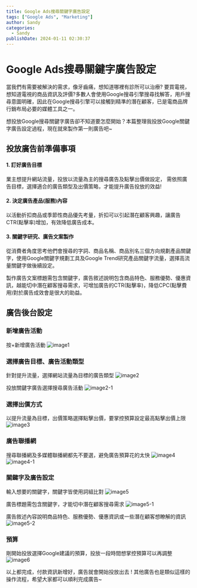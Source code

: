 ```yaml
---
title: Google Ads搜尋關鍵字廣告設定
tags: ["Google Ads", "Marketing"]
author: Sandy
categories:
  - Sandy
publishDate: 2024-01-11 02:30:37
---
```



# Google Ads搜尋關鍵字廣告設定
當我們有需要被解決的需求，像牙齒痛，想知道哪裡有診所可以治療?
要買電視，想知道電視的商品資訊及評價?多數人會使用Google搜尋引擎搜尋找解答，用戶搜尋意圖明確，因此在Google搜尋引擎可以接觸到精準的潛在顧客，已是電商品牌行銷布局必要的媒體工具之一。

想投放Google搜尋關鍵字廣告卻不知道要怎麼開始？本篇整理我投放Google關鍵字廣告設定過程，現在就來製作第一則廣告吧~

## 投放廣告前準備事項
#### **1. 訂好廣告目標**
業主想提升網站流量，投放以流量為主的搜尋廣告及點擊出價做設定，
需依照廣告目標，選擇適合的廣告類型及出價策略，才能提升廣告投放的效益!
<!-- more -->

#### **2. 決定廣告產品(服務)內容**
以活動折扣商品或季節性商品優先考量，折扣可以引起潛在顧客興趣，讓廣告CTR(點擊率)增加，有效降低廣告成本。

#### **3. 關鍵字研究、廣告文案製作**
從消費者角度思考他們會搜尋的字詞、商品名稱、商品別名三個方向規劃產品關鍵字，使用Google關鍵字規劃工具及Google Trend研究產品關鍵字流量，選擇高流量關鍵字做後續設定。

製作廣告文案標題需包含關鍵字，廣告敘述說明包含商品特色、服務優勢、優惠資訊，越能切中潛在顧客搜尋需求，可增加廣告的CTR(點擊率)，降低CPC(點擊費用)對於廣告成效會是很大的助益。

##  廣告後台設定

### 新增廣告活動
按+新增廣告活動
![image1](image1.jpg)

### 選擇廣告目標、廣告活動類型
針對提升流量，選擇網站流量為目標的廣告類型
![image2](image2.jpg)

投放關鍵字廣告選擇搜尋廣告活動
![image2-1](image2-1.jpg)


### 選擇出價方式
以提升流量為目標，出價策略選擇點擊出價，要掌控預算設定最高點擊出價上限
![image3](image3.jpg)

### 廣告聯播網
搜尋聯播網及多媒體聯播網都先不要選，避免廣告預算花的太快
![image4](image4.jpg)
![image4-1](image4-1.jpg)

### 關鍵字及廣告設定
輸入想要的關鍵字，關鍵字皆使用詞組比對
![image5](image5.jpg)

廣告標題需包含關鍵字，才能切中潛在顧客搜尋需求
![image5-1](image5-1.jpg)

廣告敘述內容說明商品特色、服務優勢、優惠資訊或一些潛在顧客想瞭解的資訊
![image5-2](image5-2.jpg)

### 預算
剛開始投放選擇Google建議的預算，投放一段時間想掌控預算可以再調整
![image6](image6.jpg)


以上都完成，付款資訊新增好，廣告就會開始投放出去 ! 其他廣告也是類似這樣的操作流程，希望大家都可以順利完成廣告~

